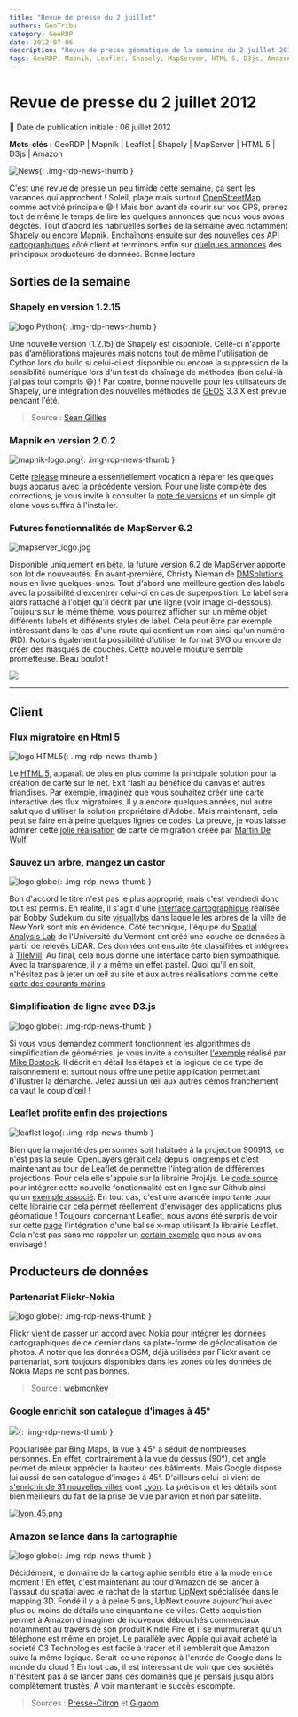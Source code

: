 ```yaml
---
title: "Revue de presse du 2 juillet"
authors: GeoTribu
category: GeoRDP
date: 2012-07-06
description: "Revue de presse géomatique de la semaine du 2 juillet 2012"
tags: GeoRDP, Mapnik, Leaflet, Shapely, MapServer, HTML 5, D3js, Amazon
---
```


# Revue de presse du 2 juillet 2012

:calendar: Date de publication initiale : 06 juillet 2012

**Mots-clés :** GeoRDP | Mapnik | Leaflet | Shapely | MapServer | HTML 5 | D3js | Amazon

![News](https://cdn.geotribu.fr/img/internal/icons-rdp-news/news.png "Icône news générique"){: .img-rdp-news-thumb }

C'est une revue de presse un peu timide cette semaine, ça sent les vacances qui approchent ! Soleil, plage mais surtout [OpenStreetMap](https://www.openstreetmap.org/) comme activité principale :smile: ! Mais bon avant de courir sur vos GPS, prenez tout de même le temps de lire les quelques annonces que nous vous avons dégotés. Tout d'abord les habituelles sorties de la semaine avec notamment Shapely ou encore Mapnik. Enchaînons ensuite sur des [nouvelles des API cartographiques](#client) côté client et terminons enfin sur [quelques annonces](#prod) des principaux producteurs de données. Bonne lecture

## Sorties de la semaine

### Shapely en version 1.2.15

![logo Python](https://cdn.geotribu.fr/img/logos-icones/programmation/python.png){: .img-rdp-news-thumb }

Une nouvelle version (1.2.15) de Shapely est disponible. Celle-ci n'apporte pas d’améliorations majeures mais notons tout de même l'utilisation de Cython lors du build si celui-ci est disponible ou encore la suppression de la sensibilité numérique lors d'un test de chaînage de méthodes (bon celui-là j'ai pas tout compris :smile:) ! Par contre, bonne nouvelle pour les utilisateurs de Shapely, une intégration des nouvelles méthodes de [GEOS](http://trac.osgeo.org/geos/) 3.3.X est prévue pendant l'été.

> Source : [Sean Gillies](http://sgillies.net/blog/1144/shapely-1-2-15/)

### Mapnik en version 2.0.2

![mapnik-logo.png](https://cdn.geotribu.fr/img/logos-icones/logiciels_librairies/mapnik.png){: .img-rdp-news-thumb }

Cette [release](https://groups.google.com/forum/?fromgroups#!topic/mapnik/Kfvqm-Ydezs) mineure a essentiellement vocation à réparer les quelques bugs apparus avec la précédente version. Pour une liste complète des corrections, je vous invite à consulter la [note de versions](https://github.com/mapnik/mapnik/issues?milestone=19&state=closed) et un simple git clone vous suffira à l'installer.

### Futures fonctionnalités de MapServer 6.2

![mapserver_logo.jpg](https://cdn.geotribu.fr/img/logos-icones/logiciels_librairies/mapserver.png)

Disponible uniquement en [bêta](http://mapserver.org/download.html), la future version 6.2 de MapServer apporte son lot de nouveautés. En avant-première, Christy Nieman de [DMSolutions](http://research.dmsolutions.ca/2012/mapserver-6-2-new-features/) nous en livre quelques-unes. Tout d'abord une meilleure gestion des labels avec la possibilité d'excentrer celui-ci en cas de superposition. Le label sera alors rattaché à l'objet qu'il décrit par une ligne (voir image ci-dessous). Toujours sur le même thème, vous pourrez afficher sur un même objet différents labels et différents styles de label. Cela peut être par exemple intéressant dans le cas d'une route qui contient un nom ainsi qu'un numéro (RD). Notons également la possibilité d'utiliser le format SVG ou encore de créer des masques de couches. Cette nouvelle mouture semble prometteuse. Beau boulot !

[![](http://research.dmsolutions.ca/assets/leaders-300x247.png)](http://research.dmsolutions.ca/2012/mapserver-6-2-new-features/)

----

## Client

### Flux migratoire en Html 5

![logo HTML5](https://cdn.geotribu.fr/img/logos-icones/programmation/html5.png){: .img-rdp-news-thumb }

Le [HTML 5](https://fr.wikipedia.org/wiki/HTML5), apparaît de plus en plus comme la principale solution pour la création de carte sur le net. Exit flash au bénéfice du canvas et autres friandises. Par exemple, imaginez que vous souhaitez créer une carte interactive des flux migratoires. Il y a encore quelques années, nul autre salut que d'utiliser la solution propriétaire d'Adobe. Mais maintenant, cela peut se faire en à peine quelques lignes de codes. La preuve, je vous laisse admirer cette [jolie réalisation](http://migrationsmap.net/#/FRA/arrivals) de carte de migration créée par [Martin De Wulf](https://twitter.com/#!/madewulf).

### Sauvez un arbre, mangez un castor

![logo globe](https://cdn.geotribu.fr/img/internal/icons-rdp-news/world.png "Icône de globe"){: .img-rdp-news-thumb }

Bon d'accord le titre n'est pas le plus approprié, mais c'est vendredi donc tout est permis. En réalité, il s'agit d'une [interface cartographique](http://www.visuallybs.com/utc/) réalisée par Bobby Sudekum du site [visuallybs](http://www.visuallybs.com) dans laquelle les arbres de la ville de New York sont mis en évidence. Côté technique, l'équipe du [Spatial Analysis Lab](http://www.uvm.edu/rsenr/sal/) de l'Université du Vermont ont créé une couche de données à partir de relevés LiDAR. Ces données ont ensuite été classifiées et intégrées à [TileMill](http://mapbox.com/tilemill/). Au final, cela nous donne une interface carto bien sympathique. Avec la transparence, il y a même un effet pastel. Quoi qu'il en soit, n'hésitez pas à jeter un œil au site et aux autres réalisations comme cette [carte des courants marins](http://www.visuallybs.com/gif/).

### Simplification de ligne avec D3.js

![logo globe](https://cdn.geotribu.fr/img/internal/icons-rdp-news/world.png "Icône de globe"){: .img-rdp-news-thumb }

Si vous vous demandez comment fonctionnent les algorithmes de simplification de géométries, je vous invite à consulter [l'exemple](http://bost.ocks.org/mike/simplify/) réalisé par [Mike Bostock](http://bost.ocks.org/mike/). Il décrit en détail les étapes et la logique de ce type de raisonnement et surtout nous offre une petite application permettant d'illustrer la démarche. Jetez aussi un œil aux autres démos franchement ça vaut le coup d'œil !

### Leaflet profite enfin des projections

![leaflet logo](https://cdn.geotribu.fr/img/logos-icones/logiciels_librairies/leaflet.png){: .img-rdp-news-thumb }

Bien que la majorité des personnes soit habituée à la projection 900913, ce n'est pas la seule. OpenLayers gérait cela depuis longtemps et c'est maintenant au tour de Leaflet de permettre l'intégration de différentes projections. Pour cela elle s'appuie sur la librairie Proj4js. Le [code source](https://github.com/kartena/Proj4Leaflet) pour intégrer cette nouvelle fonctionnalité est en ligne sur Github ainsi qu'un [exemple associé](https://gist.github.com/3034742). En tout cas, c'est une avancée importante pour cette librairie car cela permet réellement d'envisager des applications plus géomatique ! Toujours concernant Leaflet, nous avons été surpris de voir sur cette [page](http://mozilla.github.com/x-tag/demo.html#menu) l'intégration d'une balise x-map utilisant la librairie Leaflet. Cela n'est pas sans me rappeler un [certain exemple](http://geotribu.net/node/270) que nous avions envisagé !

## Producteurs de données

### Partenariat Flickr-Nokia

![logo globe](https://cdn.geotribu.fr/img/internal/icons-rdp-news/world.png "Icône de globe"){: .img-rdp-news-thumb }

Flickr vient de passer un [accord](http://blog.flickr.net/en/2012/06/28/introducing-all-new-up-to-date-maps/) avec Nokia pour intégrer les données cartographiques de ce dernier dans sa plate-forme de géolocalisation de photos. A noter que les données OSM, déjà utilisées par Flickr avant ce partenariat, sont toujours disponibles dans les zones où les données de Nokia Maps ne sont pas bonnes.

> Source : [webmonkey](https://twitter.com/webmonkey/status/218801656610033664/)

### Google enrichit son catalogue d'images à 45°

![](https://cdn.geotribu.fr/img/logos-icones/entreprises_association/google/google.webp){: .img-rdp-news-thumb }

Popularisée par Bing Maps, la vue à 45° a séduit de nombreuses personnes. En effet, contrairement à la vue du dessus (90°), cet angle permet de mieux apprécier la hauteur des bâtiments. Mais Google dispose lui aussi de son catalogue d'images à 45°. D'ailleurs celui-ci vient de [s'enrichir de 31 nouvelles villes](http://google-latlong.blogspot.com/2012/06/new-45-imagery-available-for-31-cities.html) dont [Lyon](https://maps.google.com/maps?hl=en&t=h&ie=UTF8&ll=45.767435,4.833523&spn=0.001852,0.002682&z=18&source=embed). La précision et les détails sont bien meilleurs du fait de la prise de vue par avion et non par satellite.

[![lyon_45.png](https://cdn.geotribu.fr/img/articles-blog-rdp/capture-ecran/google_maps_lyon_45degres.jpg)](https://maps.google.com/maps?hl=en&t=h&ie=UTF8&ll=45.767435,4.833523&spn=0.001852,0.002682&z=18&source=embed)

### Amazon se lance dans la cartographie

![logo globe](https://cdn.geotribu.fr/img/internal/icons-rdp-news/world.png "Icône de globe"){: .img-rdp-news-thumb }

Décidément, le domaine de la cartographie semble être à la mode en ce moment ! En effet, c'est maintenant au tour d'Amazon de se lancer à l'assaut du spatial avec le rachat de la startup [UpNext](http://www.upnext.com/) spécialisée dans le mapping 3D. Fondé il y a à peine 5 ans, UpNext couvre aujourd’hui avec plus ou moins de détails une cinquantaine de villes. Cette acquisition permet à Amazon d'imaginer de nouveaux débouchés commerciaux notamment au travers de son produit Kindle Fire et il se murmurerait qu'un téléphone est même en projet. Le parallèle avec Apple qui avait acheté la société C3 Technologies est facile à tracer et il semblerait que Amazon suive la même logique. Serait-ce une réponse à l'entrée de Google dans le monde du cloud ? En tout cas, il est intéressant de voir que des sociétés n'hésitent pas à se lancer dans des domaines que je pensais jusqu'alors complètement trustés. A voir maintenant le succès escompté.

> Sources : [Presse-Citron](http://www.presse-citron.net/amazon-se-lance-aussi-dans-la-cartographie) et [Gigaom](https://gigaom.com/2012/07/02/exclusive-amazon-buys-3d-mapping-startup-upnext/)
